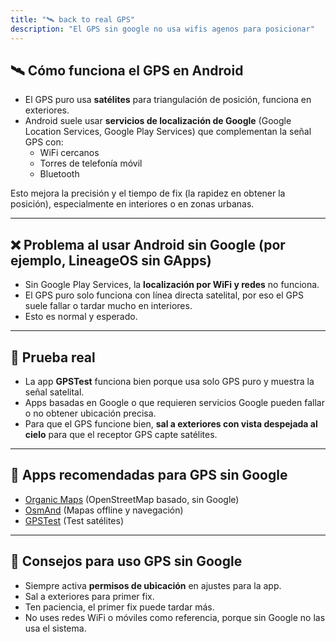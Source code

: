 ```yaml
---
title: "🛰️ back to real GPS"
description: "El GPS sin google no usa wifis agenos para posicionar"
---
```


## 🛰️ Cómo funciona el GPS en Android

- El GPS puro usa **satélites** para triangulación de posición, funciona en exteriores.
- Android suele usar **servicios de localización de Google** (Google Location Services, Google Play Services) que complementan la señal GPS con:
  - WiFi cercanos
  - Torres de telefonía móvil
  - Bluetooth

Esto mejora la precisión y el tiempo de fix (la rapidez en obtener la posición), especialmente en interiores o en zonas urbanas.

---

## ❌ Problema al usar Android sin Google (por ejemplo, LineageOS sin GApps)

- Sin Google Play Services, la **localización por WiFi y redes** no funciona.
- El GPS puro solo funciona con línea directa satelital, por eso el GPS suele fallar o tardar mucho en interiores.
- Esto es normal y esperado.

---

## 🧪 Prueba real

- La app **GPSTest** funciona bien porque usa solo GPS puro y muestra la señal satelital.
- Apps basadas en Google o que requieren servicios Google pueden fallar o no obtener ubicación precisa.
- Para que el GPS funcione bien, **sal a exteriores con vista despejada al cielo** para que el receptor GPS capte satélites.

---

## 📲 Apps recomendadas para GPS sin Google

- [Organic Maps](https://organicmaps.app) (OpenStreetMap basado, sin Google)
- [OsmAnd](https://osmand.net) (Mapas offline y navegación)
- [GPSTest](https://f-droid.org/packages/com.android.gpstest.osmdroid) (Test satélites)

---

## 📌 Consejos para uso GPS sin Google

- Siempre activa **permisos de ubicación** en ajustes para la app.
- Sal a exteriores para primer fix.
- Ten paciencia, el primer fix puede tardar más.
- No uses redes WiFi o móviles como referencia, porque sin Google no las usa el sistema.
